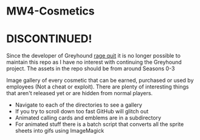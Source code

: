 # MW4-Cosmetics

# DISCONTINUED!
Since the developer of Greyhound [rage quit](https://github.com/Scobalula/Greyhound/blob/e6ab19a6de4b16663cf9d4fdcdf06eb6151c4d59/README.md) it is no longer possible to maintain this repo as I have no interest with continuing the Greyhound project. The assets in the repo should be from around Seasons 0-3

Image gallery of every cosmetic that can be earned, purchased or used by employees (Not a cheat or exploit). There are plenty of interesting things that aren't released yet or are hidden from normal players.
* Navigate to each of the directories to see a gallery
* If you try to scroll down too fast GitHub will glitch out
* Animated calling cards and emblems are in a subdirectory
* For animated stuff there is a batch script that converts all the sprite sheets into gifs using ImageMagick
